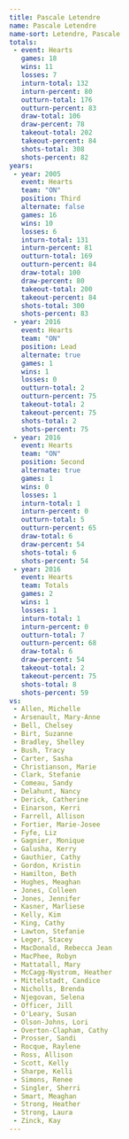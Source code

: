 ```yaml
---
title: Pascale Letendre
name: Pascale Letendre
name-sort: Letendre, Pascale
totals:
 - event: Hearts
   games: 18
   wins: 11
   losses: 7
   inturn-total: 132
   inturn-percent: 80
   outturn-total: 176
   outturn-percent: 83
   draw-total: 106
   draw-percent: 78
   takeout-total: 202
   takeout-percent: 84
   shots-total: 308
   shots-percent: 82
years:
 - year: 2005
   event: Hearts
   team: "ON"
   position: Third
   alternate: false
   games: 16
   wins: 10
   losses: 6
   inturn-total: 131
   inturn-percent: 81
   outturn-total: 169
   outturn-percent: 84
   draw-total: 100
   draw-percent: 80
   takeout-total: 200
   takeout-percent: 84
   shots-total: 300
   shots-percent: 83
 - year: 2016
   event: Hearts
   team: "ON"
   position: Lead
   alternate: true
   games: 1
   wins: 1
   losses: 0
   outturn-total: 2
   outturn-percent: 75
   takeout-total: 2
   takeout-percent: 75
   shots-total: 2
   shots-percent: 75
 - year: 2016
   event: Hearts
   team: "ON"
   position: Second
   alternate: true
   games: 1
   wins: 0
   losses: 1
   inturn-total: 1
   inturn-percent: 0
   outturn-total: 5
   outturn-percent: 65
   draw-total: 6
   draw-percent: 54
   shots-total: 6
   shots-percent: 54
 - year: 2016
   event: Hearts
   team: Totals
   games: 2
   wins: 1
   losses: 1
   inturn-total: 1
   inturn-percent: 0
   outturn-total: 7
   outturn-percent: 68
   draw-total: 6
   draw-percent: 54
   takeout-total: 2
   takeout-percent: 75
   shots-total: 8
   shots-percent: 59
vs:
 - Allen, Michelle
 - Arsenault, Mary-Anne
 - Bell, Chelsey
 - Birt, Suzanne
 - Bradley, Shelley
 - Bush, Tracy
 - Carter, Sasha
 - Christianson, Marie
 - Clark, Stefanie
 - Comeau, Sandy
 - Delahunt, Nancy
 - Derick, Catherine
 - Einarson, Kerri
 - Farrell, Allison
 - Fortier, Marie-Josee
 - Fyfe, Liz
 - Gagnier, Monique
 - Galusha, Kerry
 - Gauthier, Cathy
 - Gordon, Kristin
 - Hamilton, Beth
 - Hughes, Meaghan
 - Jones, Colleen
 - Jones, Jennifer
 - Kasner, Marliese
 - Kelly, Kim
 - King, Cathy
 - Lawton, Stefanie
 - Leger, Stacey
 - MacDonald, Rebecca Jean
 - MacPhee, Robyn
 - Mattatall, Mary
 - McCagg-Nystrom, Heather
 - Mittelstadt, Candice
 - Nicholls, Brenda
 - Njegovan, Selena
 - Officer, Jill
 - O'Leary, Susan
 - Olson-Johns, Lori
 - Overton-Clapham, Cathy
 - Prosser, Sandi
 - Rocque, Raylene
 - Ross, Allison
 - Scott, Kelly
 - Sharpe, Kelli
 - Simons, Renee
 - Singler, Sherri
 - Smart, Meaghan
 - Strong, Heather
 - Strong, Laura
 - Zinck, Kay
---
```

